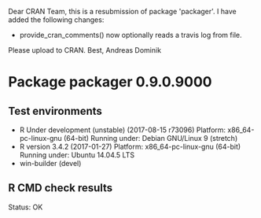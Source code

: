 Dear CRAN Team,
this is a resubmission of package 'packager'. I have added the following changes:

* provide\_cran\_comments() now optionally reads a travis log from file.

Please upload to CRAN.
Best, Andreas Dominik

# Package packager 0.9.0.9000
## Test  environments 
- R Under development (unstable) (2017-08-15 r73096)
  Platform: x86_64-pc-linux-gnu (64-bit)
  Running under: Debian GNU/Linux 9 (stretch)
- R version 3.4.2 (2017-01-27)
  Platform: x86_64-pc-linux-gnu (64-bit)
  Running under: Ubuntu 14.04.5 LTS
- win-builder (devel)

## R CMD check results
Status: OK
